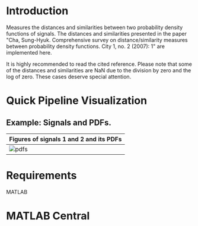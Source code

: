 # Introduction
Measures the distances and similarities between two probability density functions of signals. The distances and similarities presented in the paper "Cha, Sung-Hyuk. Comprehensive survey on distance/similarity measures between probability density functions. City 1, no. 2 (2007): 1" are implemented here. <br />

It is highly recommended to read the cited reference. Please note that some of the distances and similarities are NaN due to the division by zero and the log of zero. These cases deserve special attention.

# Quick Pipeline Visualization
## Example: Signals and PDFs.
| Figures of signals 1 and 2 and its PDFs |
| ------------- |
| ![pdfs](https://user-images.githubusercontent.com/28588878/128307949-71a69134-73b6-43e6-9212-eea916b086f1.png) |

# Requirements
MATLAB

# MATLAB Central

